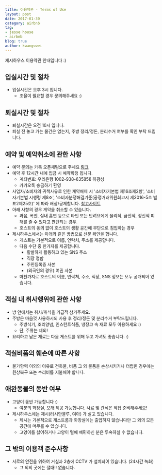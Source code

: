 ```yaml
---
title: 이용약관 - Terms of Use
layout: post
date: 2017-01-30
category: airbnb
tag:
- jesse house
- airbnb
blog: true
author: kwangswei
---
```


제시하우스 이용약관 안내입니다 :)

## 입실시간 및 절차
- 입실시간은 오후 3시 입니다. 
  - 조율이 필요할 경우 문의해주세요 :)

## 퇴실시간 및 절차
- 퇴실시간은 오전 10시 입니다.
- 퇴실 전 놓고 가는 물건은 없는지, 주방 정리/정돈, 분리수거 여부를 확인 부탁 드립니다.

## 예약 및 예약취소에 관한 사항
- 예약 문의는 카톡 오픈채팅으로 주세요 [링크][1]
- 예약 후 12시간 내에 입금 시 예약확정 됩니다. 
  - 계좌번호: 우리은행 1002-938-635858 하광성
  - 카카오톡 송금하기 환영
- 사업자/소비자의 귀책사유로 인한 계약해제 시 '소비자기본법 제16조제2항', '소비자기본법 시행령 제8조', '소비자분쟁해결기준(공정거래위원회고시 제2016-5호 별표2제25호)' 에 따라 배상/공제합니다. [참고사이트][2]
- 아래 사항의 경우 계약을 취소할 수 있습니다.
  - 과음, 폭언, 실내 흡연 등으로 타인 또는 반려묘에게 물리적, 금전적, 정신적 피해를 줄 수 있다고 판단되는 경우.
  - 호스트의 동의 없이 호스트의 생활 공간에 무단으로 침입하는 경우
- 제시하우스에서는 아래와 같은 방법으로 신분 확인을 합니다.
  - 게스트는 기본적으로 이름, 연락처, 주소를 제공합니다.
  - 다음 수단 중 한가지를 제공합니다.
    - 활발하게 활동하고 있는 SNS 주소
    - 직장 명함
    - 주민등록증 사본
    - (외국인의 경우) 여권 사본
  - 마찬가지로 호스트의 이름, 연락처, 주소, 직장, SNS 정보는 모두 공개되어 있습니다.

## 객실 내 취사행위에 관한 사항
- 방 안에서는 취사/취식을 가급적 삼가주세요.
- 주방은 마음껏 사용하시되 사용 후 정리/정돈 및 분리수거 부탁드립니다.
  - 주방식기, 조리양념, 인스턴트식품, 냉장고 속 재료 모두 이용하세요 :)
  - 단, 주류는 제외!
- 요리하고 남은 재료는 다음 게스트를 위해 두고 가셔도 좋습니다. :)

## 객실비품의 훼손에 따른 사항
- 불가항력 이외의 이유로 건축물, 비품 그 외 물품을 손상시키거나 더럽힌 경우에는 원상복구 또는 수리비를 지불해야 합니다.

## 애완동물의 동반 여부
- 고양이 동반 가능합니다 :) 
  - 여분의 화장실, 모래 제공 가능합니다. 사료 및 간식은 직접 준비해주세요!
- 제시하우스에는 제시(러시안블루, 여아) 가 살고 있습니다.
  - 제시는 기본적으로 게스트룸과 화장실에는 출입하지 않습니다만 그 외의 모든 공간에 머무를 수 있습니다.
  - 고양이를 싫어하거나 고양이 털에 예민하신 분은 투숙하실 수 없습니다.

## 그 밖의 이용객 준수사항
- 서로의 안전을 위하여 거실과 2층에 CCTV 가 설치되어 있습니다. (24시간 녹화)
  - 그 외의 곳에는 절대!! 없습니다. 

[1]: https://open.kakao.com/o/szezQcs
[2]: http://oneclick.law.go.kr/CSP/CnpClsMain.laf?popMenu=ov&csmSeq=534&ccfNo=4&cciNo=3&cnpClsNo=2
